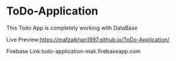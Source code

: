 # ToDo-Application
This Todo App is completely working with DataBase

Live Preview:https://mafzalkhan1997.github.io/ToDo-Application/

Firebase Link:todo-application-mak.firebaseapp.com

